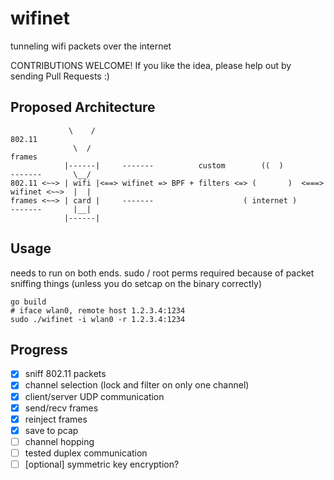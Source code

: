 # wifinet

tunneling wifi packets over the internet


CONTRIBUTIONS WELCOME! If you like the idea, please help out by sending Pull Requests :)

## Proposed Architecture

```
             \    /                                                                802.11
              \  /                                                                  frames   
            |------|     -------          custom        ((  )          -------       \__/
802.11 <~~> | wifi |<==> wifinet => BPF + filters <=> (       )  <===> wifinet <~~>  |  | 
frames <~~> | card |     -------                    ( internet )       -------       |__|
            |------|                                                  

```


## Usage

needs to run on both ends.  sudo / root perms required because of packet sniffing things (unless you do setcap on the binary correctly)

```
go build
# iface wlan0, remote host 1.2.3.4:1234
sudo ./wifinet -i wlan0 -r 1.2.3.4:1234
```

## Progress

- [x] sniff 802.11 packets
- [x] channel selection (lock and filter on only one channel)
- [x] client/server UDP communication
- [x] send/recv frames
- [x] reinject frames
- [x] save to pcap
- [ ] channel hopping
- [ ] tested duplex communication
- [ ] \[optional\] symmetric key encryption?
